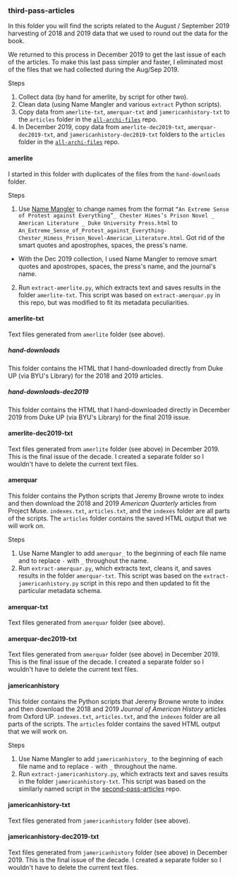### third-pass-articles
In this folder you will find the scripts related to the August / September 2019 harvesting of 2018 and 2019 data that we used to round out the data for the book. 

We returned to this process in December 2019 to get the last issue of each of the articles. To make this last pass simpler and faster, I eliminated most of the files that we had collected during the Aug/Sep 2019.

Steps
1. Collect data (by hand for amerlite, by script for other two).
2. Clean data (using Name Mangler and various `extract` Python scripts).
3. Copy data from `amerlite-txt`, `amerquar-txt` and `jamericanhistory-txt` to the `articles` folder in the [`all-archi-files`](https://github.com/briancroxall/all-archi-files) repo.
4. In December 2019, copy data from `amerlite-dec2019-txt`, `amerquar-dec2019-txt`, and `jamericanhistory-dec2019-txt` folders to the `articles` folder in the [`all-archi-files`](https://github.com/briancroxall/all-archi-files) repo.

#### amerlite
I started in this folder with duplicates of the files from the `hand-downloads` folder.

Steps
1. Use [Name Mangler](https://manytricks.com/namemangler/) to change names from the format `“An Extreme Sense of Protest against Everything”_ Chester Himes’s Prison Novel _ American Literature _ Duke University Press.html` to `An_Extreme_Sense_of_Protest_against_Everything-Chester_Himess_Prison_Novel-American_Literature.html`. Got rid of the smart quotes and apostrophes, spaces, the press's name.
	
  * With the Dec 2019 collection, I used Name Mangler to remove smart quotes and apostropes, spaces, the press's name, and the journal's name.
2. Run `extract-amerlite.py`, which extracts text and saves results in the folder `amerlite-txt`. This script was based on  `extract-amerquar.py` in this repo, but was modified to fit its metadata peculiarities.

#### amerlite-txt
Text files generated from `amerlite` folder (see above).

##### hand-downloads
This folder contains the HTML that I hand-downloaded directly from Duke UP (via BYU's Library) for the 2018 and 2019 articles. 

##### hand-downloads-dec2019
This folder contains the HTML that I hand-downloaded directly in December 2019 from Duke UP (via BYU's Library) for the final 2019 issue.

#### amerlite-dec2019-txt
Text files generated from `amerlite` folder (see above) in December 2019. This is the final issue of the decade. I created a separate folder so I wouldn't have to delete the current text files. 

#### amerquar
This folder contains the Python scripts that Jeremy Browne wrote to index and then download the 2018 and 2019 _American Quarterly_ articles from Project Muse. `indexes.txt`, `articles.txt`, and the `indexes` folder are all parts of the scripts. The `articles` folder contains the saved HTML output that we will work on.

Steps
1. Use Name Mangler to add `amerquar_` to the beginning of each file name and to replace `-` with `_` throughout the name.
2. Run `extract-amerquar.py`, which extracts text, cleans it, and saves results in the folder `amerquar-txt`. This script was based on the `extract-jamericanhistory.py` script in this repo and then updated to fit the particular metadata schema.

#### amerquar-txt
Text files generated from `amerquar` folder (see above).

#### amerquar-dec2019-txt
Text files generated from `amerquar` folder (see above) in December 2019. This is the final issue of the decade. I created a separate folder so I wouldn't have to delete the current text files. 

#### jamericanhistory
This folder contains the Python scripts that Jeremy Browne wrote to index and then download the 2018 and 2019 _Journal of American History_ articles from Oxford UP. `indexes.txt`, `articles.txt`, and the `indexes` folder are all parts of the scripts. The `articles` folder contains the saved HTML output that we will work on.

Steps
1. Use Name Mangler to add `jamericanhistory_` to the beginning of each file name and to replace `-` with `_` throughout the name.
2. Run `extract-jamericanhistory.py`, which extracts text and saves results in the folder `jamericanhistory-txt`. This script was based on the similarly named script in the [second-pass-articles](https://github.com/briancroxall/second-pass-articles) repo.

#### jamericanhistory-txt
Text files generated from `jamericanhistory` folder (see above).

#### jamericanhistory-dec2019-txt
Text files generated from `jamericanhistory` folder (see above) in December 2019. This is the final issue of the decade. I created a separate folder so I wouldn't have to delete the current text files. 